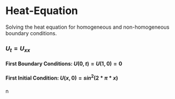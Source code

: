 # Heat-Equation
Solving the heat equation for homogeneous and non-homogeneous boundary conditions.

### $U_t = U_{xx}$ 
#### First Boundary Conditions: $U(0,t) = U(1,0) = 0$
#### First Initial Condition: $U(x,0) = sin^2(2 * \pi * x)$
n
